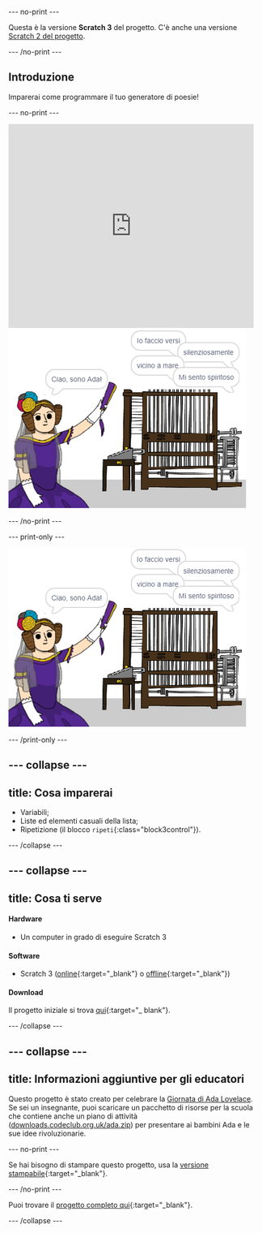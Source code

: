 \--- no-print \---

Questa è la versione **Scratch 3** del progetto. C'è anche una versione [Scratch 2 del progetto](https://projects.raspberrypi.org/en/projects/poetry-generator-scratch2).

\--- /no-print \---

## Introduzione

Imparerai come programmare il tuo generatore di poesie!

\--- no-print \---

<div class="scratch-preview">
  <iframe allowtransparency="true" width="485" height="402" src="https://scratch.mit.edu/projects/embed/77844926/?autostart=false" frameborder="0" scrolling="no"></iframe>
  <img src="images/poetry-final.png">
</div>

\--- /no-print \---

\--- print-only \---

![schermata del gioco](images/poetry-final.png)

\--- /print-only \---

## \--- collapse \---

## title: Cosa imparerai

+ Variabili;
+ Liste ed elementi casuali della lista;
+ Ripetizione (il blocco `ripeti`{:class="block3control"}).

\--- /collapse \---

## \--- collapse \---

## title: Cosa ti serve

#### Hardware

+ Un computer in grado di eseguire Scratch 3

#### Software

+ Scratch 3 ([online](http://rpf.io/scratchon){:target="_blank"} o [offline](http://rpf.io/scratchoff){:target="_blank"})

#### Download

Il progetto iniziale si trova [qui](http://rpf.io/p/en/poetry-generator-go){:target="_ blank"}.

\--- /collapse \---

## \--- collapse \---

## title: Informazioni aggiuntive per gli educatori

Questo progetto è stato creato per celebrare la [Giornata di Ada Lovelace](https://findingada.com). Se sei un insegnante, puoi scaricare un pacchetto di risorse per la scuola che contiene anche un piano di attività ([downloads.codeclub.org.uk/ada.zip](http://downloads.codeclub.org.uk/ada.zip)) per presentare ai bambini Ada e le sue idee rivoluzionarie.

\--- no-print \---

Se hai bisogno di stampare questo progetto, usa la [versione stampabile](https://projects.raspberrypi.org/en/projects/poetry-generator/print){:target="_blank"}.

\--- /no-print \---

Puoi trovare il [progetto completo qui](http://rpf.io/p/en/poetry-generator-get){:target="_blank"}.

\--- /collapse \---